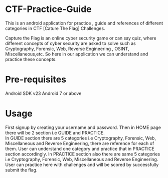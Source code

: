 # CTF-Practice-Guide

This is an android application for practice , guide and references of different categories in CTF [Cature The Flag] Challenges.

Capture the Flag is an online cyber security game or can say quiz, where different concepts of cyber security are asked to solve such as Cryptography, Forensic, Web, Reverse Engineering , OSINT, Miscellaneous,etc.
So here in our application we can understand and practice these concepts.

# Pre-requisites
Android SDK v23
Android 7 or above


# Usage
First signup by creating your username and password. Then in HOME page there will be 2 section i.e GUIDE and PRACTICE.              
In GUIDE section there are 5 categories i.e Cryptography, Forensic, Web, Miscellaneous and Reverse Engineering, there are reference for each of them. User can understand one category and practice that in PRACTICE section accordingly.
In PRACTICE section also there are same 5 categories i.e Cryptography, Forensic, Web, Miscellaneous and Reverse Engineering. User can practice here with challenges and will be scored by successfully submit the flag.
